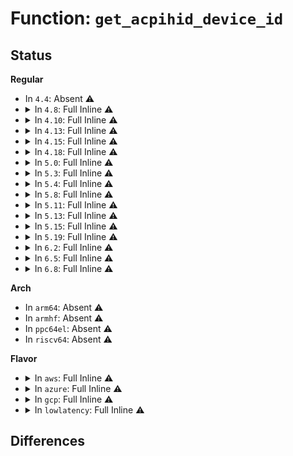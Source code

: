 # Function: <code>get_acpihid_device_id</code>

## Status
<b>Regular</b>
<ul>
<li>
In <code>4.4</code>: Absent ⚠️
</li>
<li>
<details>
<summary>In <code>4.8</code>: Full Inline ⚠️</summary>

**Collision:** Unique Static

**Inline:** Full

**Transformation:** False

**Instances:**

```
In drivers/iommu/amd_iommu.c (ffffffff81584310)
Location: drivers/iommu/amd_iommu.c:202
Inline: True
Inline callers:
  - drivers/iommu/amd_iommu.c:get_irq_domain
  - drivers/iommu/amd_iommu.c:amd_iommu_get_dm_regions
  - drivers/iommu/amd_iommu.c:amd_iommu_detach_device
  - drivers/iommu/amd_iommu.c:amd_iommu_device_group
  - drivers/iommu/amd_iommu.c:check_device
  - drivers/iommu/amd_iommu.c:get_alias
```
</details>
</li>
<li>
<details>
<summary>In <code>4.10</code>: Full Inline ⚠️</summary>

**Collision:** Unique Static

**Inline:** Full

**Transformation:** False

**Instances:**

```
In drivers/iommu/amd_iommu.c (ffffffff815b1640)
Location: drivers/iommu/amd_iommu.c:203
Inline: True
Inline callers:
  - drivers/iommu/amd_iommu.c:get_irq_domain
  - drivers/iommu/amd_iommu.c:amd_iommu_get_resv_regions
  - drivers/iommu/amd_iommu.c:amd_iommu_detach_device
  - drivers/iommu/amd_iommu.c:amd_iommu_device_group
  - drivers/iommu/amd_iommu.c:check_device
  - drivers/iommu/amd_iommu.c:get_alias
```
</details>
</li>
<li>
<details>
<summary>In <code>4.13</code>: Full Inline ⚠️</summary>

**Collision:** Unique Static

**Inline:** Full

**Transformation:** False

**Instances:**

```
In drivers/iommu/amd_iommu.c (ffffffff815c806c)
Location: drivers/iommu/amd_iommu.c:232
Inline: True
Inline callers:
  - drivers/iommu/amd_iommu.c:get_irq_domain
  - drivers/iommu/amd_iommu.c:amd_iommu_get_resv_regions
  - drivers/iommu/amd_iommu.c:amd_iommu_detach_device
  - drivers/iommu/amd_iommu.c:amd_iommu_device_group
  - drivers/iommu/amd_iommu.c:get_alias
```
</details>
</li>
<li>
<details>
<summary>In <code>4.15</code>: Full Inline ⚠️</summary>

**Collision:** Unique Static

**Inline:** Full

**Transformation:** False

**Instances:**

```
In drivers/iommu/amd_iommu.c (ffffffff8162ea2f)
Location: drivers/iommu/amd_iommu.c:165
Inline: True
Inline callers:
  - drivers/iommu/amd_iommu.c:get_irq_domain
  - drivers/iommu/amd_iommu.c:amd_iommu_get_resv_regions
  - drivers/iommu/amd_iommu.c:amd_iommu_detach_device
  - drivers/iommu/amd_iommu.c:amd_iommu_device_group
  - drivers/iommu/amd_iommu.c:get_alias
```
</details>
</li>
<li>
<details>
<summary>In <code>4.18</code>: Full Inline ⚠️</summary>

**Collision:** Unique Static

**Inline:** Full

**Transformation:** False

**Instances:**

```
In drivers/iommu/amd_iommu.c (ffffffff8166a339)
Location: drivers/iommu/amd_iommu.c:166
Inline: True
Inline callers:
  - drivers/iommu/amd_iommu.c:amd_iommu_get_resv_regions
  - drivers/iommu/amd_iommu.c:amd_iommu_detach_device
  - drivers/iommu/amd_iommu.c:amd_iommu_device_group
  - drivers/iommu/amd_iommu.c:get_alias
```
</details>
</li>
<li>
<details>
<summary>In <code>5.0</code>: Full Inline ⚠️</summary>

**Collision:** Unique Static

**Inline:** Full

**Transformation:** False

**Instances:**

```
In drivers/iommu/amd_iommu.c (ffffffff81687f57)
Location: drivers/iommu/amd_iommu.c:170
Inline: True
Inline callers:
  - drivers/iommu/amd_iommu.c:amd_iommu_get_resv_regions
  - drivers/iommu/amd_iommu.c:amd_iommu_detach_device
  - drivers/iommu/amd_iommu.c:amd_iommu_device_group
  - drivers/iommu/amd_iommu.c:get_alias
```
</details>
</li>
<li>
<details>
<summary>In <code>5.3</code>: Full Inline ⚠️</summary>

**Collision:** Unique Static

**Inline:** Full

**Transformation:** False

**Instances:**

```
In drivers/iommu/amd_iommu.c (ffffffff816bf4d4)
Location: drivers/iommu/amd_iommu.c:159
Inline: True
Inline callers:
  - drivers/iommu/amd_iommu.c:amd_iommu_get_resv_regions
  - drivers/iommu/amd_iommu.c:amd_iommu_detach_device
  - drivers/iommu/amd_iommu.c:amd_iommu_device_group
  - drivers/iommu/amd_iommu.c:get_alias
```
</details>
</li>
<li>
<details>
<summary>In <code>5.4</code>: Full Inline ⚠️</summary>

**Collision:** Unique Static

**Inline:** Full

**Transformation:** False

**Instances:**

```
In drivers/iommu/amd_iommu.c (ffffffff816e2864)
Location: drivers/iommu/amd_iommu.c:158
Inline: True
Inline callers:
  - drivers/iommu/amd_iommu.c:amd_iommu_get_resv_regions
  - drivers/iommu/amd_iommu.c:amd_iommu_detach_device
  - drivers/iommu/amd_iommu.c:amd_iommu_device_group
```
</details>
</li>
<li>
<details>
<summary>In <code>5.8</code>: Full Inline ⚠️</summary>

**Collision:** Unique Static

**Inline:** Full

**Transformation:** False

**Instances:**

```
In drivers/iommu/amd/iommu.c (ffffffff81797a1a)
Location: drivers/iommu/amd/iommu.c:119
Inline: True
Inline callers:
  - drivers/iommu/amd/iommu.c:get_devid
  - drivers/iommu/amd/iommu.c:amd_iommu_get_resv_regions
  - drivers/iommu/amd/iommu.c:amd_iommu_detach_device
  - drivers/iommu/amd/iommu.c:amd_iommu_device_group
  - drivers/iommu/amd/iommu.c:amd_iommu_release_device
  - drivers/iommu/amd/iommu.c:iommu_init_device
```
</details>
</li>
<li>
<details>
<summary>In <code>5.11</code>: Full Inline ⚠️</summary>

**Collision:** Unique Static

**Inline:** Full

**Transformation:** False

**Instances:**

```
In drivers/iommu/amd/iommu.c (ffffffff817a6f6f)
Location: drivers/iommu/amd/iommu.c:117
Inline: True
Inline callers:
  - drivers/iommu/amd/iommu.c:irq_remapping_alloc
  - drivers/iommu/amd/iommu.c:amd_iommu_get_resv_regions
  - drivers/iommu/amd/iommu.c:amd_iommu_detach_device
  - drivers/iommu/amd/iommu.c:amd_iommu_device_group
  - drivers/iommu/amd/iommu.c:amd_iommu_release_device
  - drivers/iommu/amd/iommu.c:iommu_init_device
```
</details>
</li>
<li>
<details>
<summary>In <code>5.13</code>: Full Inline ⚠️</summary>

**Collision:** Unique Static

**Inline:** Full

**Transformation:** False

**Instances:**

```
In drivers/iommu/amd/iommu.c (ffffffff817889ff)
Location: drivers/iommu/amd/iommu.c:104
Inline: True
Inline callers:
  - drivers/iommu/amd/iommu.c:irq_remapping_alloc
  - drivers/iommu/amd/iommu.c:amd_iommu_get_resv_regions
  - drivers/iommu/amd/iommu.c:amd_iommu_detach_device
  - drivers/iommu/amd/iommu.c:amd_iommu_device_group
  - drivers/iommu/amd/iommu.c:amd_iommu_release_device
  - drivers/iommu/amd/iommu.c:iommu_init_device
```
</details>
</li>
<li>
<details>
<summary>In <code>5.15</code>: Full Inline ⚠️</summary>

**Collision:** Unique Static

**Inline:** Full

**Transformation:** False

**Instances:**

```
In drivers/iommu/amd/iommu.c (ffffffff8181033f)
Location: drivers/iommu/amd/iommu.c:104
Inline: True
Inline callers:
  - drivers/iommu/amd/iommu.c:irq_remapping_alloc
  - drivers/iommu/amd/iommu.c:amd_iommu_get_resv_regions
  - drivers/iommu/amd/iommu.c:amd_iommu_detach_device
  - drivers/iommu/amd/iommu.c:amd_iommu_device_group
  - drivers/iommu/amd/iommu.c:amd_iommu_release_device
  - drivers/iommu/amd/iommu.c:iommu_init_device
```
</details>
</li>
<li>
<details>
<summary>In <code>5.19</code>: Full Inline ⚠️</summary>

**Collision:** Unique Static

**Inline:** Full

**Transformation:** False

**Instances:**

```
In drivers/iommu/amd/iommu.c (ffffffff8195053d)
Location: drivers/iommu/amd/iommu.c:105
Inline: True
Inline callers:
  - drivers/iommu/amd/iommu.c:irq_remapping_alloc
  - drivers/iommu/amd/iommu.c:amd_iommu_get_resv_regions
  - drivers/iommu/amd/iommu.c:amd_iommu_detach_device
  - drivers/iommu/amd/iommu.c:amd_iommu_device_group
  - drivers/iommu/amd/iommu.c:amd_iommu_release_device
  - drivers/iommu/amd/iommu.c:iommu_init_device
  - drivers/iommu/amd/iommu.c:check_device
```
</details>
</li>
<li>
<details>
<summary>In <code>6.2</code>: Full Inline ⚠️</summary>

**Collision:** Unique Static

**Inline:** Full

**Transformation:** False

**Instances:**

```
In drivers/iommu/amd/iommu.c (ffffffff81ab5b31)
Location: drivers/iommu/amd/iommu.c:90
Inline: True
Inline callers:
  - drivers/iommu/amd/iommu.c:irq_remapping_alloc
  - drivers/iommu/amd/iommu.c:amd_iommu_get_resv_regions
  - drivers/iommu/amd/iommu.c:amd_iommu_device_group
  - drivers/iommu/amd/iommu.c:amd_iommu_probe_device
  - drivers/iommu/amd/iommu.c:iommu_init_device
  - drivers/iommu/amd/iommu.c:check_device
  - drivers/iommu/amd/iommu.c:rlookup_amd_iommu
  - drivers/iommu/amd/iommu.c:rlookup_amd_iommu
```
</details>
</li>
<li>
<details>
<summary>In <code>6.5</code>: Full Inline ⚠️</summary>

**Collision:** Unique Static

**Inline:** Full

**Transformation:** False

**Instances:**

```
In drivers/iommu/amd/iommu.c (ffffffff81b02001)
Location: drivers/iommu/amd/iommu.c:90
Inline: True
Inline callers:
  - drivers/iommu/amd/iommu.c:irq_remapping_alloc
  - drivers/iommu/amd/iommu.c:amd_iommu_get_resv_regions
  - drivers/iommu/amd/iommu.c:amd_iommu_device_group
  - drivers/iommu/amd/iommu.c:amd_iommu_probe_device
  - drivers/iommu/amd/iommu.c:amd_iommu_probe_device
  - drivers/iommu/amd/iommu.c:iommu_init_device
  - drivers/iommu/amd/iommu.c:rlookup_amd_iommu
  - drivers/iommu/amd/iommu.c:rlookup_amd_iommu
```
</details>
</li>
<li>
<details>
<summary>In <code>6.8</code>: Full Inline ⚠️</summary>

**Collision:** Unique Static

**Inline:** Full

**Transformation:** False

**Instances:**

```
In drivers/iommu/amd/iommu.c (ffffffff81b55971)
Location: drivers/iommu/amd/iommu.c:93
Inline: True
Inline callers:
  - drivers/iommu/amd/iommu.c:irq_remapping_alloc
  - drivers/iommu/amd/iommu.c:amd_iommu_get_resv_regions
  - drivers/iommu/amd/iommu.c:amd_iommu_device_group
  - drivers/iommu/amd/iommu.c:amd_iommu_probe_device
  - drivers/iommu/amd/iommu.c:amd_iommu_probe_device
  - drivers/iommu/amd/iommu.c:iommu_init_device
  - drivers/iommu/amd/iommu.c:rlookup_amd_iommu
  - drivers/iommu/amd/iommu.c:rlookup_amd_iommu
```
</details>
</li>
</ul>
<b>Arch</b>
<ul>
<li>
In <code>arm64</code>: Absent ⚠️
</li>
<li>
In <code>armhf</code>: Absent ⚠️
</li>
<li>
In <code>ppc64el</code>: Absent ⚠️
</li>
<li>
In <code>riscv64</code>: Absent ⚠️
</li>
</ul>
<b>Flavor</b>
<ul>
<li>
<details>
<summary>In <code>aws</code>: Full Inline ⚠️</summary>

**Collision:** Unique Static

**Inline:** Full

**Transformation:** False

**Instances:**

```
In drivers/iommu/amd_iommu.c (ffffffff816a82b4)
Location: drivers/iommu/amd_iommu.c:158
Inline: True
Inline callers:
  - drivers/iommu/amd_iommu.c:amd_iommu_get_resv_regions
  - drivers/iommu/amd_iommu.c:amd_iommu_detach_device
  - drivers/iommu/amd_iommu.c:amd_iommu_device_group
```
</details>
</li>
<li>
<details>
<summary>In <code>azure</code>: Full Inline ⚠️</summary>

**Collision:** Unique Static

**Inline:** Full

**Transformation:** False

**Instances:**

```
In drivers/iommu/amd_iommu.c (ffffffff81685ca4)
Location: drivers/iommu/amd_iommu.c:158
Inline: True
Inline callers:
  - drivers/iommu/amd_iommu.c:amd_iommu_get_resv_regions
  - drivers/iommu/amd_iommu.c:amd_iommu_detach_device
  - drivers/iommu/amd_iommu.c:amd_iommu_device_group
```
</details>
</li>
<li>
<details>
<summary>In <code>gcp</code>: Full Inline ⚠️</summary>

**Collision:** Unique Static

**Inline:** Full

**Transformation:** False

**Instances:**

```
In drivers/iommu/amd_iommu.c (ffffffff816d6524)
Location: drivers/iommu/amd_iommu.c:158
Inline: True
Inline callers:
  - drivers/iommu/amd_iommu.c:amd_iommu_get_resv_regions
  - drivers/iommu/amd_iommu.c:amd_iommu_detach_device
  - drivers/iommu/amd_iommu.c:amd_iommu_device_group
```
</details>
</li>
<li>
<details>
<summary>In <code>lowlatency</code>: Full Inline ⚠️</summary>

**Collision:** Unique Static

**Inline:** Full

**Transformation:** False

**Instances:**

```
In drivers/iommu/amd_iommu.c (ffffffff816f0ad4)
Location: drivers/iommu/amd_iommu.c:158
Inline: True
Inline callers:
  - drivers/iommu/amd_iommu.c:amd_iommu_get_resv_regions
  - drivers/iommu/amd_iommu.c:amd_iommu_detach_device
  - drivers/iommu/amd_iommu.c:amd_iommu_device_group
```
</details>
</li>
</ul>

## Differences

